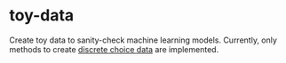 # toy-data
Create toy data to sanity-check machine learning models. 
Currently, only methods to create [discrete choice data](https://en.wikipedia.org/wiki/Discrete_choice) are implemented.


